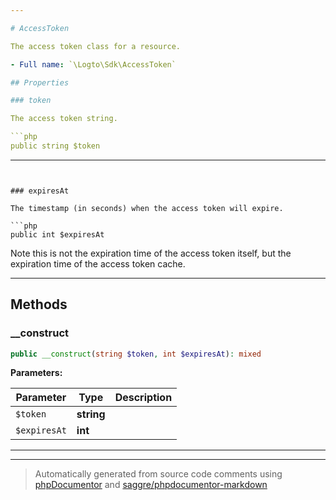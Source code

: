```yaml
---

# AccessToken

The access token class for a resource.

- Full name: `\Logto\Sdk\AccessToken`

## Properties

### token

The access token string.

```php
public string $token
```

---
```


### expiresAt

The timestamp (in seconds) when the access token will expire.

```php
public int $expiresAt
```

Note this is not the expiration time of the access token itself, but the
expiration time of the access token cache.

---

## Methods

### \_\_construct

```php
public __construct(string $token, int $expiresAt): mixed
```

**Parameters:**

| Parameter    | Type       | Description |
| ------------ | ---------- | ----------- |
| `$token`     | **string** |             |
| `$expiresAt` | **int**    |             |

---

---

> Automatically generated from source code comments using [phpDocumentor](http://www.phpdoc.org/) and [saggre/phpdocumentor-markdown](https://github.com/Saggre/phpDocumentor-markdown)
